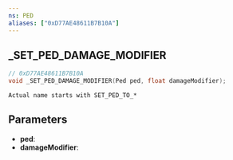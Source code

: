 ```yaml
---
ns: PED
aliases: ["0xD77AE48611B7B10A"]
---
```

## _SET_PED_DAMAGE_MODIFIER

```c
// 0xD77AE48611B7B10A
void _SET_PED_DAMAGE_MODIFIER(Ped ped, float damageModifier);
```

```
Actual name starts with SET_PED_TO_*
```

## Parameters
* **ped**:
* **damageModifier**:
